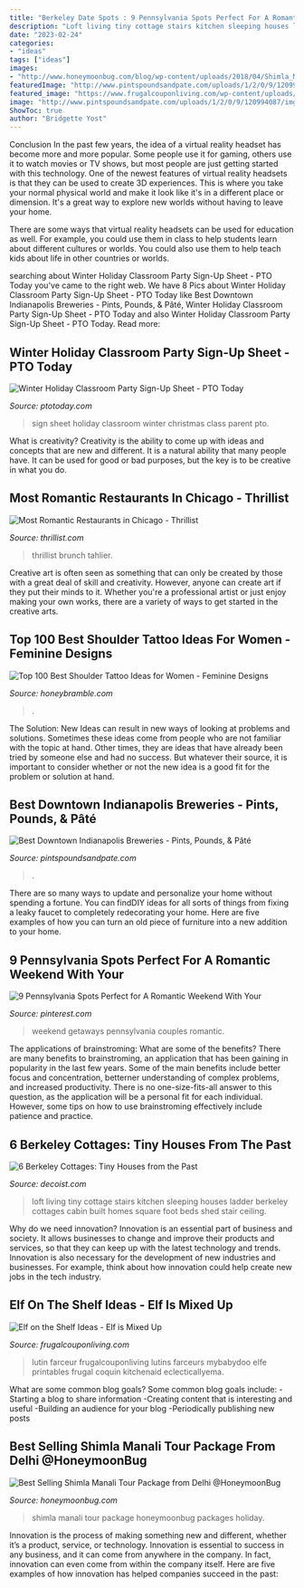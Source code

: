 ```yaml
---
title: "Berkeley Date Spots : 9 Pennsylvania Spots Perfect For A Romantic Weekend With Your"
description: "Loft living tiny cottage stairs kitchen sleeping houses ladder berkeley cottages cabin built homes square foot beds shed stair ceiling"
date: "2023-02-24"
categories:
- "ideas"
tags: ["ideas"]
images:
- "http://www.honeymoonbug.com/blog/wp-content/uploads/2018/04/Shimla_Manali_Holiday_Package.jpg"
featuredImage: "http://www.pintspoundsandpate.com/uploads/1/2/0/9/120994087/img-1801_orig.jpg"
featured_image: "https://www.frugalcouponliving.com/wp-content/uploads/2014/11/elf-on-the-shelf-ideas-mixer-frugal-coupon-living.jpg"
image: "http://www.pintspoundsandpate.com/uploads/1/2/0/9/120994087/img-1801_orig.jpg"
ShowToc: true
author: "Bridgette Yost"
---
```



Conclusion
In the past few years, the idea of a virtual reality headset has become more and more popular. Some people use it for gaming, others use it to watch movies or TV shows, but most people are just getting started with this technology. 
One of the newest features of virtual reality headsets is that they can be used to create 3D experiences. This is where you take your normal physical world and make it look like it's in a different place or dimension. It's a great way to explore new worlds without having to leave your home. 

There are some ways that virtual reality headsets can be used for education as well. For example, you could use them in class to help students learn about different cultures or worlds. You could also use them to help teach kids about life in other countries or worlds.

	

		
searching about Winter Holiday Classroom Party Sign-Up Sheet - PTO Today you've came to the right web. We have 8 Pics about Winter Holiday Classroom Party Sign-Up Sheet - PTO Today like Best Downtown Indianapolis Breweries - Pints, Pounds, &amp; Pâté, Winter Holiday Classroom Party Sign-Up Sheet - PTO Today and also Winter Holiday Classroom Party Sign-Up Sheet - PTO Today. Read more:
		
    
## Winter Holiday Classroom Party Sign-Up Sheet - PTO Today

<img loading=lazy src="http://www.ptotoday.com/images/articles/room-parent-body/8780-rp-winter-holiday-classroom-party-sign-up-sheet-body.jpg" onerror="this.onerror=null;this.src='https://tse3.mm.bing.net/th?id=OIP.U7QDPuFxbv0cXcs7ohQ2fgAAAA&amp;pid=15.1';" alt="Winter Holiday Classroom Party Sign-Up Sheet - PTO Today">

_Source: ptotoday.com_

>sign sheet holiday classroom winter christmas class parent pto. 

	

What is creativity?
Creativity is the ability to come up with ideas and concepts that are new and different. It is a natural ability that many people have. It can be used for good or bad purposes, but the key is to be creative in what you do.

    
## Most Romantic Restaurants In Chicago - Thrillist

<img loading=lazy src="http://assets3.thrillist.com/v1/image/1759343/size/gn-gift_guide_variable_c.jpg" onerror="this.onerror=null;this.src='https://tse1.mm.bing.net/th?id=OIP.NUdkzaf2aQP6X_64RAH7PgHaFJ&amp;pid=15.1';" alt="Most Romantic Restaurants in Chicago - Thrillist">

_Source: thrillist.com_

>thrillist brunch tahlier. 

	

Creative art is often seen as something that can only be created by those with a great deal of skill and creativity. However, anyone can create art if they put their minds to it. Whether you're a professional artist or just enjoy making your own works, there are a variety of ways to get started in the creative arts.

    
## Top 100 Best Shoulder Tattoo Ideas For Women - Feminine Designs

<img loading=lazy src="https://honeybramble.com/wp-content/uploads/womens-delicate-pink-florals-shoulder-tattoo.jpg" onerror="this.onerror=null;this.src='https://tse4.mm.bing.net/th?id=OIP.QNCKqk08rBmxem-2flX8WwHaHa&amp;pid=15.1';" alt="Top 100 Best Shoulder Tattoo Ideas for Women - Feminine Designs">

_Source: honeybramble.com_

>. 

	

The Solution:
New Ideas can result in new ways of looking at problems and solutions. Sometimes these ideas come from people who are not familiar with the topic at hand. Other times, they are ideas that have already been tried by someone else and had no success. But whatever their source, it is important to consider whether or not the new idea is a good fit for the problem or solution at hand.

    
## Best Downtown Indianapolis Breweries - Pints, Pounds, &amp; Pâté

<img loading=lazy src="http://www.pintspoundsandpate.com/uploads/1/2/0/9/120994087/img-1801_orig.jpg" onerror="this.onerror=null;this.src='https://tse2.mm.bing.net/th?id=OIP.su_7n7KgH_lVt1tt3XVhlQHaJ4&amp;pid=15.1';" alt="Best Downtown Indianapolis Breweries - Pints, Pounds, &amp; Pâté">

_Source: pintspoundsandpate.com_

>. 

	

There are so many ways to update and personalize your home without spending a fortune. You can findDIY ideas for all sorts of things from fixing a leaky faucet to completely redecorating your home. Here are five examples of how you can turn an old piece of furniture into a new addition to your home.

    
## 9 Pennsylvania Spots Perfect For A Romantic Weekend With Your

<img loading=lazy src="https://i.pinimg.com/736x/ca/29/d2/ca29d21d4c056dad34a27977aa373efb.jpg" onerror="this.onerror=null;this.src='https://tse3.mm.bing.net/th?id=OIP.Vbf2-wsXezJhJBoqNzOEewHaQZ&amp;pid=15.1';" alt="9 Pennsylvania Spots Perfect for A Romantic Weekend With Your">

_Source: pinterest.com_

>weekend getaways pennsylvania couples romantic. 

	

The applications of brainstroming: What are some of the benefits?
There are many benefits to brainstroming, an application that has been gaining in popularity in the last few years. Some of the main benefits include better focus and concentration, betterner understanding of complex problems, and increased productivity. There is no one-size-fits-all answer to this question, as the application will be a personal fit for each individual. However, some tips on how to use brainstroming effectively include patience and practice.

    
## 6 Berkeley Cottages: Tiny Houses From The Past

<img loading=lazy src="http://cdn.decoist.com/wp-content/uploads/2015/02/Karens-Cottage-Living-Room.jpg" onerror="this.onerror=null;this.src='https://tse1.mm.bing.net/th?id=OIP.4IFXpTFvvXm7zB2IpC6ttwHaLZ&amp;pid=15.1';" alt="6 Berkeley Cottages: Tiny Houses from the Past">

_Source: decoist.com_

>loft living tiny cottage stairs kitchen sleeping houses ladder berkeley cottages cabin built homes square foot beds shed stair ceiling. 

	

Why do we need innovation?
Innovation is an essential part of business and society. It allows businesses to change and improve their products and services, so that they can keep up with the latest technology and trends. Innovation is also necessary for the development of new industries and businesses. For example, think about how innovation could help create new jobs in the tech industry.

    
## Elf On The Shelf Ideas - Elf Is Mixed Up

<img loading=lazy src="https://www.frugalcouponliving.com/wp-content/uploads/2014/11/elf-on-the-shelf-ideas-mixer-frugal-coupon-living.jpg" onerror="this.onerror=null;this.src='https://tse3.mm.bing.net/th?id=OIP.0Mme6yxn0eVbZH59CxIGdwHaLH&amp;pid=15.1';" alt="Elf on the Shelf Ideas - Elf is Mixed Up">

_Source: frugalcouponliving.com_

>lutin farceur frugalcouponliving lutins farceurs mybabydoo elfe printables frugal coquin kitchenaid eclecticallyema. 

	

What are some common blog goals?
Some common blog goals include: 
-Starting a blog to share information 
-Creating content that is interesting and useful 
-Building an audience for your blog 
-Periodically publishing new posts

    
## Best Selling Shimla Manali Tour Package From Delhi @HoneymoonBug

<img loading=lazy src="http://www.honeymoonbug.com/blog/wp-content/uploads/2018/04/Shimla_Manali_Holiday_Package.jpg" onerror="this.onerror=null;this.src='https://tse4.mm.bing.net/th?id=OIP.32blyuu8nQEG5u11NIHjDAHaEc&amp;pid=15.1';" alt="Best Selling Shimla Manali Tour Package from Delhi @HoneymoonBug">

_Source: honeymoonbug.com_

>shimla manali tour package honeymoonbug packages holiday. 

	

Innovation is the process of making something new and different, whether it’s a product, service, or technology. Innovation is essential to success in any business, and it can come from anywhere in the company. In fact, innovation can even come from within the company itself. Here are five examples of how innovation has helped companies succeed in the past:

